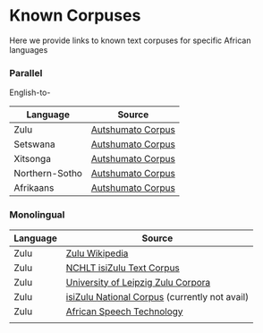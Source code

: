 # Known Corpuses

Here we provide links to known text corpuses for specific African languages


### Parallel
English-to-<Target>
  
| Language | Source |
|----------|--------|
|  Zulu    | [Autshumato Corpus](https://rma.nwu.ac.za/index.php/autshumato-eng-zu-parallel-corpora.html) |
|  Setswana    |   [Autshumato Corpus](http://rma.nwu.ac.za/index.php/resource-catalogue/autshumato-english-setswana-multi-bilingual-corpus.html)  |
|  Xitsonga   |   [Autshumato Corpus](http://rma.nwu.ac.za/index.php/resource-catalogue/autshumato-english-xitsonga-bilingual-corpus.html)  |
|  Northern-Sotho   |   [Autshumato Corpus](https://repo.sadilar.org/handle/20.500.12185/402)  |
|  Afrikaans   |  [Autshumato Corpus](https://repo.sadilar.org/handle/20.500.12185/397)  |


### Monolingual

| Language | Source |
|----------|--------|
|  Zulu    |  [Zulu Wikipedia](https://ftp.acc.umu.se/mirror/wikimedia.org/dumps/zuwiki/)  |
|  Zulu    |  [NCHLT isiZulu Text Corpus](https://rma.nwu.ac.za/index.php/isizulu-nchlt-text-corpora.html)  |
|  Zulu    |  [University of Leipzig Zulu Corpora](http://corpora.uni-leipzig.de/en?corpusId=zul_mixed_2016)  |
|  Zulu    |  [isiZulu National Corpus](https://iznc.ukzn.ac.za/) (currently not avail) |
|  Zulu    |  [African Speech Technology](https://rma.nwu.ac.za/index.php/resource-catalogue/ast-corpus-isizulu.html)  |
|          |        |
